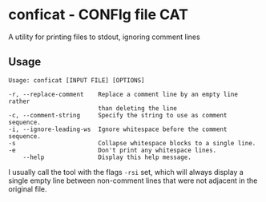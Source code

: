 # conficat - CONFIg file CAT

A utility for printing files to stdout, ignoring comment lines

## Usage

```
Usage: conficat [INPUT FILE] [OPTIONS]

-r, --replace-comment    Replace a comment line by an empty line rather
                         than deleting the line
-c, --comment-string     Specify the string to use as comment sequence.
-i, --ignore-leading-ws  Ignore whitespace before the comment sequence.
-s                       Collapse whitespace blocks to a single line.
-e                       Don't print any whitespace lines.
    --help               Display this help message.
```

I usually call the tool with the flags `-rsi` set, which will always display a single empty line between non-comment lines that were not adjacent in the original file.